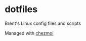 # dotfiles

Brent's Linux config files and scripts

Managed with [chezmoi](https://www.chezmoi.io/)
